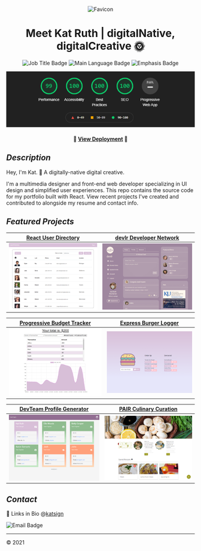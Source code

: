 <div align="center">

![Favicon](./src/assets/images/favicon.ico)
# Meet Kat Ruth | digitalNative, digitalCreative 🌞

![Job Title Badge](https://img.shields.io/badge/Title-Front--End%20Web%20Developer-dda0dd) 
![Main Language Badge](https://img.shields.io/badge/Language-JavaScript-daa520) 
![Emphasis Badge](https://img.shields.io/badge/Emphasis-UI%20Design-dda0dd)

![Lighthouse Scores](./src/assets/images/Lighthouse.PNG)

#### 📍 [View Deployment](https://katruth.info) 📍
</div>

## *Description*

Hey, I'm Kat. 👋 A digitally-native digital creative.

I'm a multimedia designer and front-end web developer specializing in UI design and simplified user experiences. This repo contains the source code for my portfolio built with React. View recent projects I've created and contributed to alongside my resume and contact info.

## *Featured Projects*

[React User Directory](https://katsign.github.io/react-user-directory/)           |  [devlr Developer Network](https://devlrapp.herokuapp.com/)
:-------------------------:|:-------------------------:
![Site Demo](./src/assets/images/ss_users.PNG)  |  ![Site Demo](./src/assets/images/ss_dev.png)

[Progressive Budget Tracker](https://katsign-budget-tracker.herokuapp.com/)           |   [Express Burger Logger](https://katsign-gotta-eat.herokuapp.com/)
:-------------------------:|:-------------------------:
![Site Demo](./src/assets/images/ss_budget.PNG)  |  ![Site Demo](./src/assets/images/ss_brgr.png)

[DevTeam Profile Generator](https://katsign.github.io/devteam/)           |   [PAIR Culinary Curation](https://brandyquinlan.github.io/PAIR/)
:-------------------------:|:-------------------------:
![Site Demo](./src/assets/images/ss_devteam.PNG)  |  ![Site Demo](./src/assets/images/ss_pair.png)


## *Contact*
🔗 Links in Bio @[katsign](https://github.com/katsign)

![Email Badge](https://img.shields.io/badge/Email%20Me-mailtokatsign%40gmail.com-d8bfd8)

---
&copy; 2021